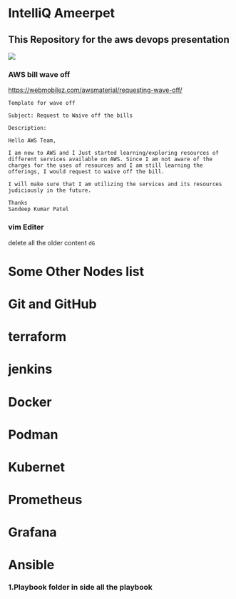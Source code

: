 # IntelliQ Ameerpet
## This Repository for the aws devops presentation 
![](https://riscenfraud.nl/wp-content/uploads/2021/08/logo-IntelliQ.png)
### AWS bill wave off
https://webmobilez.com/awsmaterial/requesting-wave-off/
```
Template for wave off

Subject: Request to Waive off the bills

Description:

Hello AWS Team,

I am new to AWS and I Just started learning/exploring resources of different services available on AWS. Since I am not aware of the charges for the uses of resources and I am still learning the offerings, I would request to waive off the bill.

I will make sure that I am utilizing the services and its resources judiciously in the future.

Thanks
Sandeep Kumar Patel
```
### vim Editer
delete all the older content
```dG```
# Some Other Nodes list
# Git and GitHub
# terraform
# jenkins
# Docker
# Podman
# Kubernet
# Prometheus
# Grafana
# Ansible
### 1.Playbook folder in side all the playbook



